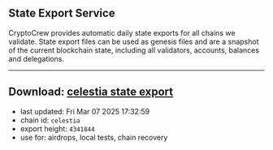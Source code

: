## State Export Service
CryptoCrew provides automatic daily state exports for all chains we validate. State export files can be used as genesis files and are a snapshot of the current blockchain state, including all validators, accounts, balances and delegations.

---
**Download: [celestia state export](https://dl-eu2.ccvalidators.com/SERVICE/celestia/celestia_export_4341844.json)**
---

- last updated: Fri Mar 07 2025 17:32:59
- chain id: `celestia`
- export height: `4341844`
- use for: airdrops, local tests, chain recovery
